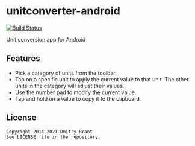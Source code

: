 # unitconverter-android

[![Build Status](https://travis-ci.org/dbrant/unitconverter-android.svg)](https://travis-ci.org/dbrant/unitconverter-android)

Unit conversion app for Android

## Features

- Pick a category of units from the toolbar.
- Tap on a specific unit to apply the current value to that unit. The other units in the category will adjust their values.
- Use the number pad to modify the current value.
- Tap and hold on a value to copy it to the clipboard.

## License

    Copyright 2014–2021 Dmitry Brant
    See LICENSE file in the repository.

